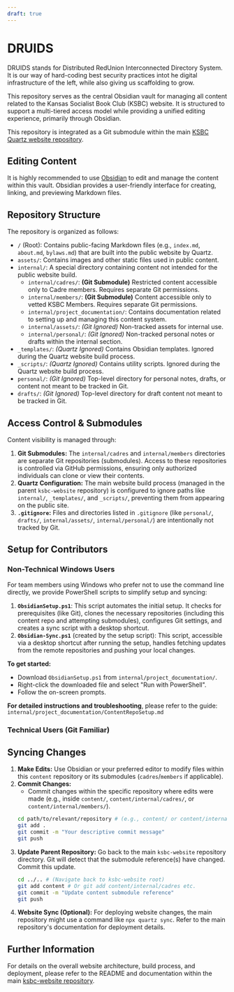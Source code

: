 ```yaml
---
draft: true
---
```

# DRUIDS

DRUIDS stands for Distributed RedUnion Interconnected Directory System. It is our way of hard-coding best security practices intot he digital infrastructure of the left, while also giving us scaffolding to grow.

This repository serves as the central Obsidian vault for managing all content related to the Kansas Socialist Book Club (KSBC) website. It is structured to support a multi-tiered access model while providing a unified editing experience, primarily through Obsidian.

This repository is integrated as a Git submodule within the main [KSBC Quartz website repository](https://github.com/ks-sbc/ksbc-website.git).

## Editing Content

It is highly recommended to use [Obsidian](https://obsidian.md/) to edit and manage the content within this vault. Obsidian provides a user-friendly interface for creating, linking, and previewing Markdown files.

## Repository Structure

The repository is organized as follows:

*   `/` (Root): Contains public-facing Markdown files (e.g., `index.md`, `about.md`, `bylaws.md`) that are built into the public website by Quartz.
*   `assets/`: Contains images and other static files used in public content.
*   `internal/`: A special directory containing content not intended for the public website build.
    *   `internal/cadres/`: **(Git Submodule)** Restricted content accessible only to Cadre members. Requires separate Git permissions.
    *   `internal/members/`: **(Git Submodule)** Content accessible only to vetted KSBC Members. Requires separate Git permissions.
    *   `internal/project_documentation/`: Contains documentation related to setting up and managing this content system.
    *   `internal/assets/`: *(Git Ignored)* Non-tracked assets for internal use.
    *   `internal/personal/`: *(Git Ignored)* Non-tracked personal notes or drafts within the internal section.
*   `_templates/`: *(Quartz Ignored)* Contains Obsidian templates. Ignored during the Quartz website build process.
*   `_scripts/`: *(Quartz Ignored)* Contains utility scripts. Ignored during the Quartz website build process.
*   `personal/`: *(Git Ignored)* Top-level directory for personal notes, drafts, or content not meant to be tracked in Git.
*   `drafts/`: *(Git Ignored)* Top-level directory for draft content not meant to be tracked in Git.

## Access Control & Submodules

Content visibility is managed through:

1.  **Git Submodules:** The `internal/cadres` and `internal/members` directories are separate Git repositories (submodules). Access to these repositories is controlled via GitHub permissions, ensuring only authorized individuals can clone or view their contents.
2.  **Quartz Configuration:** The main website build process (managed in the parent `ksbc-website` repository) is configured to ignore paths like `internal/`, `_templates/`, and `_scripts/`, preventing them from appearing on the public site.
3.  **`.gitignore`:** Files and directories listed in `.gitignore` (like `personal/`, `drafts/`, `internal/assets/`, `internal/personal/`) are intentionally not tracked by Git.

## Setup for Contributors

### Non-Technical Windows Users

For team members using Windows who prefer not to use the command line directly, we provide PowerShell scripts to simplify setup and syncing:

1.  **`ObsidianSetup.ps1`**: This script automates the initial setup. It checks for prerequisites (like Git), clones the necessary repositories (including this content repo and attempting submodules), configures Git settings, and creates a sync script with a desktop shortcut.
2.  **`Obsidian-Sync.ps1`** (created by the setup script): This script, accessible via a desktop shortcut after running the setup, handles fetching updates from the remote repositories and pushing your local changes.

**To get started:**
*   Download `ObsidianSetup.ps1` from `internal/project_documentation/`.
*   Right-click the downloaded file and select "Run with PowerShell".
*   Follow the on-screen prompts.

**For detailed instructions and troubleshooting**, please refer to the guide:
`internal/project_documentation/ContentRepoSetup.md`

### Technical Users (Git Familiar)

## Syncing Changes

1.  **Make Edits:** Use Obsidian or your preferred editor to modify files within this `content` repository or its submodules (`cadres`/`members` if applicable).
2.  **Commit Changes:**
    *   Commit changes within the specific repository where edits were made (e.g., inside `content/`, `content/internal/cadres/`, or `content/internal/members/`).
    ```bash
    cd path/to/relevant/repository # (e.g., content/ or content/internal/cadres/)
    git add .
    git commit -m "Your descriptive commit message"
    git push
    ```
3.  **Update Parent Repository:** Go back to the main `ksbc-website` repository directory. Git will detect that the submodule reference(s) have changed. Commit this update.
    ```bash
    cd ../.. # (Navigate back to ksbc-website root)
    git add content # Or git add content/internal/cadres etc.
    git commit -m "Update content submodule reference"
    git push
    ```
4.  **Website Sync (Optional):** For deploying website changes, the main repository might use a command like `npx quartz sync`. Refer to the main repository's documentation for deployment details.

## Further Information

For details on the overall website architecture, build process, and deployment, please refer to the README and documentation within the main [ksbc-website repository](https://github.com/ks-sbc/ksbc-website.git).
